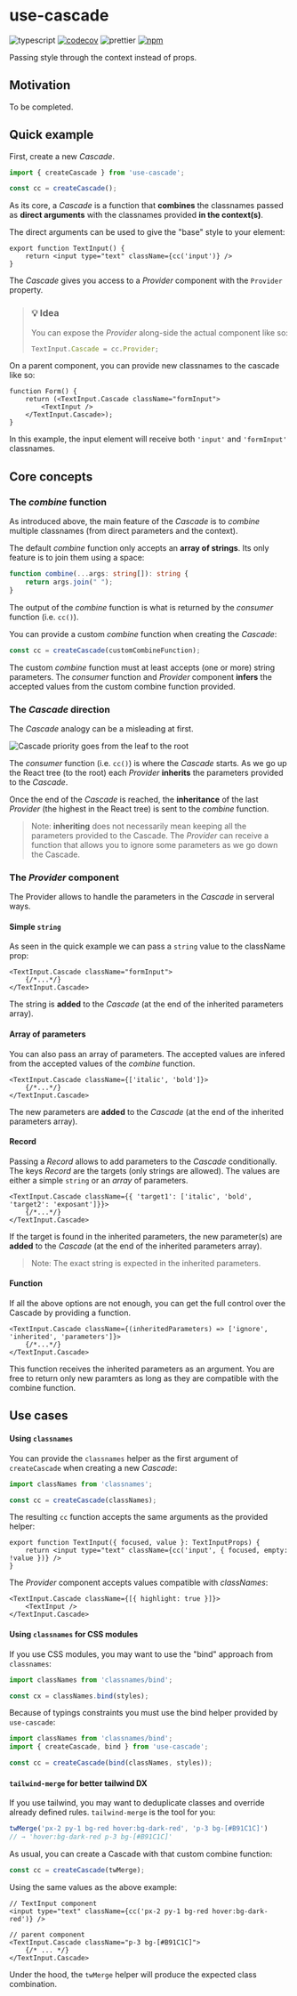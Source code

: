 # use-cascade

 ![typescript](https://img.shields.io/badge/written%20for-typescript-3178c6?style=flat-square) [![codecov](https://img.shields.io/codecov/c/github/adrgautier/cascade?style=flat-square&token=IPTGBDRRJE)](https://codecov.io/gh/adrgautier/cascade) ![prettier](https://img.shields.io/badge/code%20style-biome-6ca8f7?style=flat-square) [![npm](https://img.shields.io/npm/v/use-cascade?style=flat-square)](https://www.npmjs.com/package/use-cascade)


Passing style through the context instead of props.

## Motivation

To be completed.

## Quick example

First, create a new *Cascade*. 

```ts
import { createCascade } from 'use-cascade';

const cc = createCascade();
```

As its core, a *Cascade* is a function that **combines** the classnames passed as **direct arguments** with the classnames provided **in the context(s)**.

The direct arguments can be used to give the "base" style to your element:

```tsx
export function TextInput() {
    return <input type="text" className={cc('input')} />
}
```

The *Cascade* gives you access to a *Provider* component with the `Provider` property.

> ### 💡 Idea
> You can expose the *Provider* along-side the actual component like so:
>```ts
>TextInput.Cascade = cc.Provider;
>```

On a parent component, you can provide new classnames to the cascade like so:

```tsx
function Form() {
    return (<TextInput.Cascade className="formInput">
        <TextInput />
    </TextInput.Cascade>);
}
```

In this example, the input element will receive both `'input'` and `'formInput'` classnames.


## Core concepts

### The *combine* function

As introduced above, the main feature of the *Cascade* is to *combine* multiple classnames (from direct parameters and the context).

The default *combine* function only accepts an **array of strings**. Its only feature is to join them using a space:

```ts
function combine(...args: string[]): string {
	return args.join(" ");
}
```

The output of the *combine* function is what is returned by the *consumer* function (i.e. `cc()`).

You can provide a custom *combine* function when creating the *Cascade*:

```ts
const cc = createCascade(customCombineFunction);
```

The custom *combine* function must at least accepts (one or more) string parameters. The *consumer* function and *Provider* component **infers** the accepted values from the custom combine function provided.

### The *Cascade* direction

The *Cascade* analogy can be a misleading at first.

![Cascade priority goes from the leaf to the root](./images/cascade_direction.png)

The *consumer* function (i.e. `cc()`) is where the *Cascade* starts. As we go up the React tree (to the root) each *Provider* **inherits** the parameters provided to the *Cascade*.

Once the end of the *Cascade* is reached, the **inheritance** of the last *Provider* (the highest in the React tree) is sent to the *combine* function.

> Note: **inheriting** does not necessarily mean keeping all the parameters provided to the Cascade.
> The *Provider* can receive a function that allows you to ignore some parameters as we go down the Cascade.

### The *Provider* component

The Provider allows to handle the parameters in the *Cascade* in serveral ways.

#### Simple `string`

As seen in the quick example we can pass a `string` value to the className prop:

```tsx
<TextInput.Cascade className="formInput">
    {/*...*/}
</TextInput.Cascade>
```

The string is **added** to the *Cascade* (at the end of the inherited parameters array).

#### **Array** of parameters

You can also pass an array of parameters. The accepted values are infered from the accepted values of the *combine* function.

```tsx
<TextInput.Cascade className={['italic', 'bold']}>
    {/*...*/}
</TextInput.Cascade>
```

The new parameters are **added** to the *Cascade* (at the end of the inherited parameters array).

#### **Record**

Passing a *Record* allows to add parameters to the *Cascade* conditionally. The keys *Record* are the targets (only strings are allowed). The values are either a simple `string` or an *array* of parameters. 

```tsx
<TextInput.Cascade className={{ 'target1': ['italic', 'bold', 'target2': 'exposant']}}>
    {/*...*/}
</TextInput.Cascade>
```

If the target is found in the inherited parameters, the new parameter(s) are **added** to the *Cascade* (at the end of the inherited parameters array).

> Note: The exact string is expected in the inherited parameters.

#### **Function**

If all the above options are not enough, you can get the full control over the Cascade by providing a function.

```tsx
<TextInput.Cascade className={(inheritedParameters) => ['ignore', 'inherited', 'parameters']}>
    {/*...*/}
</TextInput.Cascade>
```

This function receives the inherited parameters as an argument. You are free to return only new paramters as long as they are compatible with the combine function.

## Use cases

#### Using `classnames`

You can provide the `classnames` helper as the first argument of `createCascade` when creating a new *Cascade*:

```ts
import classNames from 'classnames';

const cc = createCascade(classNames);
```

The resulting `cc` function accepts the same arguments as the provided helper:

```tsx
export function TextInput({ focused, value }: TextInputProps) {
    return <input type="text" className={cc('input', { focused, empty: !value })} />
}
```

The *Provider* component accepts values compatible with *classNames*: 
```tsx
<TextInput.Cascade className={[{ highlight: true }]}>
    <TextInput />
</TextInput.Cascade>
```

#### Using `classnames` for CSS modules

If you use CSS modules, you may want to use the "bind" approach from `classnames`:

```ts
import classNames from 'classnames/bind';

const cx = classNames.bind(styles);
```

Because of typings constraints you must use the bind helper provided by `use-cascade`:

```ts
import classNames from 'classnames/bind';
import { createCascade, bind } from 'use-cascade';

const cc = createCascade(bind(classNames, styles));
```

#### `tailwind-merge` for better tailwind DX

If you use tailwind, you may want to deduplicate classes and override already defined rules. `tailwind-merge` is the tool for you:

```ts
twMerge('px-2 py-1 bg-red hover:bg-dark-red', 'p-3 bg-[#B91C1C]')
// → 'hover:bg-dark-red p-3 bg-[#B91C1C]'
```

As usual, you can create a Cascade with that custom combine function:

```ts
const cc = createCascade(twMerge);
```

Using the same values as the above example:

```tsx
// TextInput component
<input type="text" className={cc('px-2 py-1 bg-red hover:bg-dark-red')} />

// parent component
<TextInput.Cascade className="p-3 bg-[#B91C1C]">
    {/* ... */}
</TextInput.Cascade>
```

Under the hood, the `twMerge` helper will produce the expected class combination.

